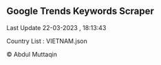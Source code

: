

## Google Trends Keywords Scraper 
 
Last Update 22-03-2023 , 18:13:43

Country List :
VIETNAM.json



© Abdul Muttaqin 

